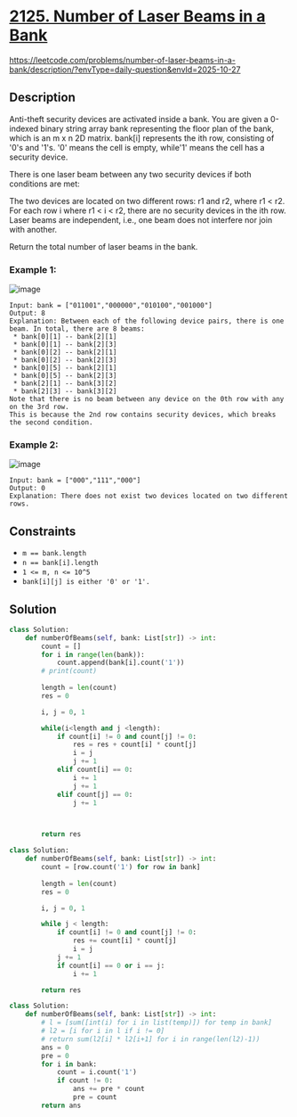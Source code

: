 # [2125. Number of Laser Beams in a Bank](https://leetcode.com/problems/number-of-laser-beams-in-a-bank/description/?envType=daily-question&envId=2024-01-03)

https://leetcode.com/problems/number-of-laser-beams-in-a-bank/description/?envType=daily-question&envId=2025-10-27

## Description

Anti-theft security devices are activated inside a bank. You are given a 0-indexed binary string array bank representing the floor plan of the bank, which is an m x n 2D matrix. bank[i] represents the ith row, consisting of '0's and '1's. '0' means the cell is empty, while'1' means the cell has a security device.

There is one laser beam between any two security devices if both conditions are met:

The two devices are located on two different rows: r1 and r2, where r1 < r2.
For each row i where r1 < i < r2, there are no security devices in the ith row.
Laser beams are independent, i.e., one beam does not interfere nor join with another.

Return the total number of laser beams in the bank.



### Example 1:

![image](https://assets.leetcode.com/uploads/2021/12/24/laser1.jpg)

```
Input: bank = ["011001","000000","010100","001000"]
Output: 8
Explanation: Between each of the following device pairs, there is one beam. In total, there are 8 beams:
 * bank[0][1] -- bank[2][1]
 * bank[0][1] -- bank[2][3]
 * bank[0][2] -- bank[2][1]
 * bank[0][2] -- bank[2][3]
 * bank[0][5] -- bank[2][1]
 * bank[0][5] -- bank[2][3]
 * bank[2][1] -- bank[3][2]
 * bank[2][3] -- bank[3][2]
Note that there is no beam between any device on the 0th row with any on the 3rd row.
This is because the 2nd row contains security devices, which breaks the second condition.
```

### Example 2:

![image](https://assets.leetcode.com/uploads/2021/12/24/laser2.jpg)

```
Input: bank = ["000","111","000"]
Output: 0
Explanation: There does not exist two devices located on two different rows.
```

## Constraints

- `m == bank.length`
- `n == bank[i].length`
- `1 <= m, n <= 10^5`
- `bank[i][j] is either '0' or '1'.`

## Solution

```python
class Solution:
    def numberOfBeams(self, bank: List[str]) -> int:
        count = []
        for i in range(len(bank)):
            count.append(bank[i].count('1'))
        # print(count)
        
        length = len(count)
        res = 0

        i, j = 0, 1

        while(i<length and j <length):
            if count[i] != 0 and count[j] != 0:
                res = res + count[i] * count[j]
                i = j
                j += 1
            elif count[i] == 0:
                i += 1
                j += 1
            elif count[j] == 0:
                j += 1



        return res
```

```python
class Solution:
    def numberOfBeams(self, bank: List[str]) -> int:
        count = [row.count('1') for row in bank]
        
        length = len(count)
        res = 0

        i, j = 0, 1

        while j < length:
            if count[i] != 0 and count[j] != 0:
                res += count[i] * count[j]
                i = j
            j += 1
            if count[i] == 0 or i == j:
                i += 1

        return res


```

```python
class Solution:
    def numberOfBeams(self, bank: List[str]) -> int:
        # l = [sum([int(i) for i in list(temp)]) for temp in bank]
        # l2 = [i for i in l if i != 0]
        # return sum(l2[i] * l2[i+1] for i in range(len(l2)-1))
        ans = 0
        pre = 0
        for i in bank:
            count = i.count('1') 
            if count != 0:
                ans += pre * count
                pre = count
        return ans
```